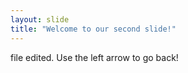 ```yaml
---
layout: slide
title: "Welcome to our second slide!"
---
```

file edited.
Use the left arrow to go back!
